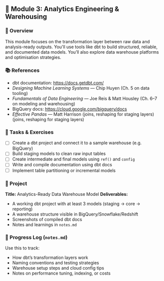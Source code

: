 ## 🧱 Module 3: Analytics Engineering & Warehousing

### 🧠 Overview
This module focuses on the transformation layer between raw data and analysis-ready outputs. You'll use tools like dbt to build structured, reliable, and documented data models. You’ll also explore data warehouse platforms and optimisation strategies.

### 📚 References
- dbt documentation: https://docs.getdbt.com/
- *Designing Machine Learning Systems* — Chip Huyen (Ch. 5 on data tooling)
- *Fundamentals of Data Engineering* — Joe Reis & Matt Housley (Ch. 6–7 on modeling and warehousing)
- BigQuery docs: https://cloud.google.com/bigquery/docs
- *Effective Pandas* — Matt Harrison (joins, reshaping for staging layers) (joins, reshaping for staging layers)

### 🧪 Tasks & Exercises
- [ ] Create a dbt project and connect it to a sample warehouse (e.g. BigQuery)
- [ ] Build staging models to clean raw input tables
- [ ] Create intermediate and final models using `ref()` and `config`
- [ ] Write and compile documentation using dbt docs
- [ ] Implement table partitioning or incremental models

### 📄 Project
**Title:** Analytics-Ready Data Warehouse Model
**Deliverables:**
- A working dbt project with at least 3 models (staging → core → reporting)
- A warehouse structure visible in BigQuery/Snowflake/Redshift
- Screenshots of compiled dbt docs
- Notes and learnings in `notes.md`

### 📝 Progress Log (`notes.md`)
Use this to track:
- How dbt’s transformation layers work
- Naming conventions and testing strategies
- Warehouse setup steps and cloud config tips
- Notes on performance tuning, indexing, or costs
